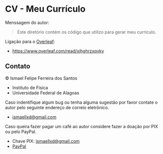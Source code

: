 # CV - Meu Currículo

Menssagem do autor:
> Este diretório contém os código que utilizo para gerar meu currículo.

Ligação para o [Overleaf](https://pt.overleaf.com/learn):
* <https://www.overleaf.com/read/xjhghrzxqvky>

## Contato

© Ismael Felipe Ferreira dos Santos
* Instituto de Física
* Universidade Federal de Alagoas

Caso indentifique algum bug ou tenha alguma sugestão por favor
contate o autor pelo seguinte endereço de correio eletrônico.
* [ismaellxd@gmail.com](mailto:ismaellxd@gmail.com)

Caso queira fazer pagar um café ao autor considere fazer
a doação por PIX ou pelo PayPal.
* Chave PIX: ismaellxd@gmail.com
* [PayPal](https://www.paypal.com/cgi-bin/webscr?cmd=_s-xclick&hosted_button_id=D66EM3DGU35EE&source=url)
